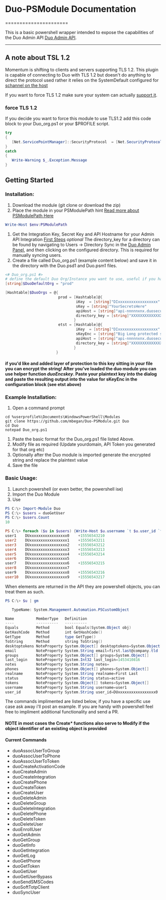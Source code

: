 # Duo-PSModule Documentation
======================

This is a basic powershell wrapper intended to expose the capabilities of the Duo Admin API [Duo Admin API](https://duo.com/support/documentation/adminapi#overview).

--------
## A note about TSL 1.2

Momentum is shifting to clients and servers supporting TLS 1.2.  This plugin is capable of connecting to Duo with TLS 1.2 but doesn't do anything to direct the protocol used rather it relies on the SystemDefault configured for [schannel on the host](https://msdn.microsoft.com/en-us/library/system.net.securityprotocoltype(v=vs.110).aspx)

If you want to force TLS 1.2 make sure your system can actually [support it](https://blogs.perficient.com/microsoft/2016/04/tsl-1-2-and-net-support/).

### force TLS 1.2

If you decide you want to force this module to use TLS1.2 add this code block to your Duo_org.ps1 or your $PROFILE script.

```powershell
try
{
   [Net.ServicePointManager]::SecurityProtocol  = [Net.SecurityProtocolType]::Tls12
}
catch
{
   Write-Warning $_.Exception.Message
}
```

## Getting Started

### Installation:

1. Download the module (git clone or download the zip)
1. Place the module in your PSModulePath hint [Read more about PSModulePath Here](https://msdn.microsoft.com/en-us/library/dd878324%28v=vs.85%29.aspx)

```powershell
Write-Host $env:PSModulePath
```

1. Get the Integration Key, Secret Key and API Hostname for your Admin API Integration [First Steps](https://duo.com/support/documentation/adminapi#first-steps)
*optional* The directory_key for a directory can be found by navigating to Users → Directory Sync in the [Duo Admin Panel](https://admin.duosecurity.com/), and then clicking on the configured directory. This is required for manually syncing users.
1. Create a file called Duo_org.ps1 (example content below) and save it in the directory with the Duo.psd1 and Duo.psm1 files.

``` powershell
<# Duo_org.ps1 #>
# define the default Duo Org/Instance you want to use, useful if you have more than one.
[string]$DuoDefaultOrg = "prod"

[Hashtable]$DuoOrgs = @{
                        prod = [Hashtable]@{
                                iKey  = [string]"DIxxxxxxxxxxxxxxxxxx"
                                sKey = [string]"YourSecretsHere"
                                apiHost = [string]"api-nnnnnxnx.duosecurity.com"
                                directory_key = [string]"XXXXXXXXXXXXXXXXXXXX"
                               }
                        etst = [Hashtable]@{
                                iKey  = [string]"DIxxxxxxxxxxxxxxxxxx"
                                sKeyEnc = [string]"Big Long protected string on 1 line here"
                                apiHost = [string]"api-nnnnnxnx.duosecurity.com"
                                directory_key = [string]"XXXXXXXXXXXXXXXXXXXX"
							   }
                       }
```
#### if you'd like and added layer of protection to this key sitting in your file you can encrypt the string! After you've loaded the duo module you can use helper function **_duoEncskey_**. Paste your plaintext key into the dialog and paste the resulting output into the value for sKeyEnc in the configuration block (see etst above)

### Example Installation:

1. Open a command prompt

```
cd %userprofile%\Documents\WindowsPowerShell\Modules
git clone https://github.com/mbegan/Duo-PSModule.git Duo
cd Duo
notepad Duo_org.ps1
```

1. Paste the basic format for the Duo_org.ps1 file listed Above.
1. Modify file as required \(Update yourdomain, API Token you generated for that org etc\)
1. Optionally after the Duo module is imported generate the encrypted string and replace the plaintext value
1. Save the file
  
### Basic Usage:

1. Launch powershell \(or even better, the powershell ise\)
1. Import the Duo Module
1. Use

```powershell 
PS C:\> Import-Module Duo
PS C:\> $users = duoGetUser
PS C:\> $users.Count
10

PS C:\> foreach ($u in $users) {Write-Host $u.username `t $u.user_id `t $u.phones[0].number}
user1 	 DUxxxxxxxxxxxxxxxxx0 	 +15556543210
user2 	 DUxxxxxxxxxxxxxxxxx1 	 +15556543211
user3 	 DUxxxxxxxxxxxxxxxxx2 	 +15556543212
user4 	 DUxxxxxxxxxxxxxxxxx3 	 +15556543213
user5 	 DUxxxxxxxxxxxxxxxxx4 	 +15556543214
user6 	 DUxxxxxxxxxxxxxxxxx5 	 
user7 	 DUxxxxxxxxxxxxxxxxx6 	 +15556543215
user8 	 DUxxxxxxxxxxxxxxxxx7 	 
user9 	 DUxxxxxxxxxxxxxxxxx8 	 +15556543216
user10 	 DUxxxxxxxxxxxxxxxxx9 	 +15556543217
```

When elements are returned in the API they are powershell objects, you can treat them as such.

```powershell
PS C:\> $u | gm

   TypeName: System.Management.Automation.PSCustomObject

Name          MemberType   Definition                                      
----          ----------   ----------                                      
Equals        Method       bool Equals(System.Object obj)                  
GetHashCode   Method       int GetHashCode()                               
GetType       Method       type GetType()                                  
ToString      Method       string ToString()                               
desktoptokens NoteProperty System.Object[] desktoptokens=System.Object[]   
email         NoteProperty System.String email=first.last@company.tld
groups        NoteProperty System.Object[] groups=System.Object[]          
last_login    NoteProperty System.Int32 last_login=1453410816              
notes         NoteProperty System.String notes=                            
phones        NoteProperty System.Object[] phones=System.Object[]          
realname      NoteProperty System.String realname=First Last        
status        NoteProperty System.String status=active                     
tokens        NoteProperty System.Object[] tokens=System.Object[]          
username      NoteProperty System.String username=user1                 
user_id       NoteProperty System.String user_id=DUxxxxxxxxxxxxxxxxx0      

```

The commands implimented are listed below, if you have a specific use case ask away i'll post an example.  If you are handy with powershell feel free to impliment additional functionality and send a PR.

#### NOTE in most cases the Create* functions also serve to Modify if the object identifier of an existing object is provided

#### Current Commands

- duoAssocUserToGroup
- duoAssocUserToPhone
- duoAssocUserToToken
- duoCreateActivationCode
- duoCreateAdmin
- duoCreateIntegration
- duoCreatePhone
- duoCreateToken
- duoCreateUser
- duoDeleteAdmin
- duoDeleteGroup
- duoDeleteIntegration
- duoDeletePhone
- duoDeleteToken
- duoDeleteUser
- duoEnrollUser
- duoGetAdmin
- duoGetGroup
- duoGetInfo
- duoGetIntegration
- duoGetLog
- duoGetPhone
- duoGetToken
- duoGetUser
- duoGetUserBypass
- duoSendSMSCodes
- duoSoftTotpClient
- duoSyncUser

